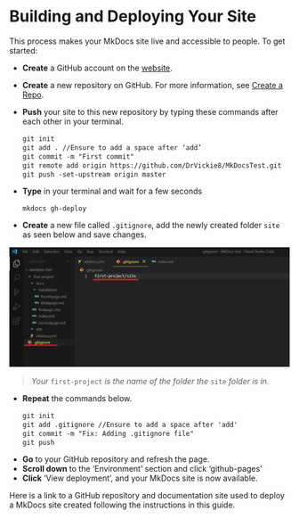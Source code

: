 # Building and Deploying Your Site

This process makes your MkDocs site live and accessible to people. To get started:

- **Create** a GitHub account on the [website](https://github.com/).
- **Create** a new repository on GitHub. For more information, see [Create a Repo](https://docs.github.com/en/get-started/quickstart/create-a-repo).
- **Push** your site to this new repository by typing these commands after each other in your terminal.

  ```
  git init
  git add . //Ensure to add a space after ‘add’
  git commit -m "First commit"
  git remote add origin https://github.com/DrVickie8/MkDocsTest.git
  git push -set-upstream origin master
  ```

- **Type** in your terminal and wait for a few seconds
  ```
  mkdocs gh-deploy
  ```
- **Create** a new file called `.gitignore`, add the newly created folder `site` as seen below and save changes.

![Open a .gitignore file](images/MkDocs-gitignore-red.png)

> _Your_ `first-project` _is the name of the folder the_ `site` _folder is in._

- **Repeat** the commands below.
  ```
  git init
  git add .gitignore //Ensure to add a space after 'add'
  git commit -m "Fix: Adding .gitignore file"
  git push
  ```
- **Go** to your GitHub repository and refresh the page.
- **Scroll down** to the ‘Environment’ section and click ‘github-pages'
- **Click** ‘View deployment’, and your MkDocs site is now available.

Here is a link to a GitHub repository and documentation site used to deploy a MkDocs site created following the instructions in this guide.
